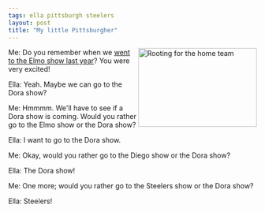 ```yaml
---
tags: ella pittsburgh steelers
layout: post
title: "My little Pittsburgher"
---
```




<p>
<a href="http://www.flickr.com/photos/cwinters/3927764890/"
title="Rooting for the home team"><img
src="http://farm3.static.flickr.com/2660/3927764890_80031a9dba_m.jpg"
width="240" height="160" alt="Rooting for the home team"
align="right" border="0" /></a>
</p>

<p>Me: Do you remember when we 
<a href="http://www.flickr.com/photos/cwinters/3208975618/">went to
the Elmo show last year</a>?  You were very excited!</p>

<p>Ella: Yeah. Maybe we can go to the Dora show?</p>

<p>Me: Hmmmm. We'll have to see if a Dora show is coming. Would
you rather go to the Elmo show or the Dora show?</p>

<p>Ella: I want to go to the Dora show.</p>

<p>Me: Okay, would you rather go to the Diego show or the Dora
show?</p>

<p>Ella: The Dora show!</p>

<p>Me: One more; would you rather go to the Steelers show or the
Dora show?</p>

<p>Ella: Steelers! <br clear="all" /></p>



